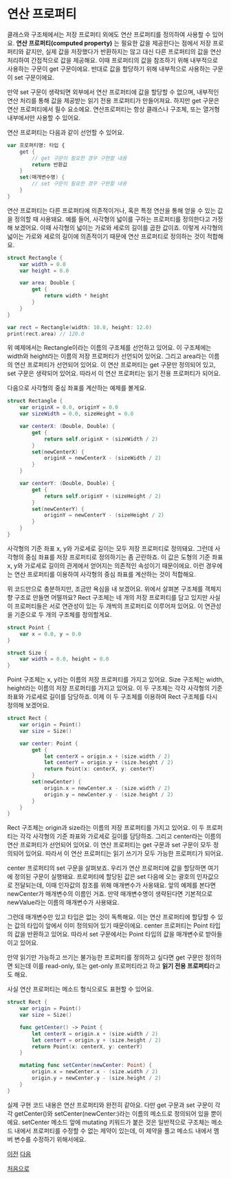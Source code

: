 # 연산 프로퍼티

클래스와 구조체에서는 저장 프로퍼티 외에도 연산 프로퍼티를 정의하여 사용할 수 있어요. **연산 프로퍼티(computed property)** 는 필요한 값을 제공한다는 점에서 저장 프로퍼티와 같지만, 실제 값을 저장했다가 반환하지는 않고 대신 다른 프로퍼티의 값을 연산 처리하여 간접적으로 값을 제공해요. 이때 프로퍼티의 값을 참조하기 위해 내부적으로 사용하는 구문이 get 구문이에요. 반대로 값을 할당하기 위해 내부적으로 사용하는 구문이 set 구문이에요.

만약 set 구문이 생략되면 외부에서 연산 프로퍼티에 값을 할당할 수 없으며, 내부적인 연산 처리를 통해 값을 제공받는 읽기 전용 프로퍼티가 만들어져요. 하지만 get 구문은 연산 프로퍼티에서 필수 요소에요. 연산프로퍼티는 항상 클래스나 구조체, 또는 열거형 내부에서만 사용할 수 있어요.

연산 프로퍼티는 다음과 같이 선언할 수 있어요.

```swift
var 프로퍼티명: 타입 {
    get {
        // get 구문이 필요한 경우 구현할 내용
        return 반환값
    }
    set(매개변수명) {
        // set 구문이 필요한 경우 구현할 내용
    }
}
```

연산 프로퍼티는 다른 프로퍼티에 의존적이거나, 혹은 특정 연산을 통해 얻을 수 있는 값을 정의할 때 사용돼요. 예를 들어, 사각형의 넓이를 구하는 프로퍼티를 정의한다고 가정해 보겠어요. 이때 사각형의 넓이는 가로와 세로의 길이를 곱한 값이죠. 이렇게 사각형의 넓이는 가로와 세로의 길이에 의존적이기 때문에 연산 프로퍼티로 정의하는 것이 적합해요.

```swift
struct Rectangle {
    var width = 0.0
    var height = 0.0

    var area: Double {
        get {
            return width * height
        }
    }
}

var rect = Rectangle(width: 10.0, height: 12.0)
print(rect.area) // 120.0
```

위 예제에서는 Rectangle이라는 이름의 구조체를 선언하고 있어요. 이 구조체에는 width와 height라는 이름의 저장 프로퍼티가 선언되어 있어요. 그리고 area라는 이름의 연산 프로퍼티가 선언되어 있어요. 이 연산 프로퍼티는 get 구문만 정의되어 있고, set 구문은 생략되어 있어요. 따라서 이 연산 프로퍼티는 읽기 전용 프로퍼티가 되어요.

다음으로 사각형의 중심 좌표를 계산하는 예제를 볼게요.

```swift
struct Rectangle {
    var originX = 0.0, originY = 0.0
    var sizeWidth = 0.0, sizeHeight = 0.0

    var centerX: (Double, Double) {
        get {
            return self.originX + (sizeWidth / 2)
        }
        set(newCenterX) {
            originX = newCenterX - (sizeWidth / 2)
        }
    }

    var centerY: (Double, Double) {
        get {
            return self.originY + (sizeHeight / 2)
        }
        set(newCenterY) {
            originY = newCenterY - (sizeHeight / 2)
        }
    }
}
```

사각형의 기준 좌표 x, y와 가로세로 길이는 모두 저장 프로퍼티로 정의돼요. 그런데 사각형의 중심 좌표를 저장 프로퍼티로 정의하기는 좀 곤란하죠. 이 값은 도형의 기준 좌표 x, y와 가로세로 길이의 관게에서 얻어지는 의존적인 속성이기 때문이에요. 이런 경우에는 연산 프로퍼티를 이용하여 사각형의 중심 좌표를 계산하는 것이 적합해요.

위 코드만으로 충분하지만, 조금만 욕심을 내 보겠어요. 위에서 살펴본 구조체를 객체지향 구조로 만들면 어떨까요? Rect 구조체는 네 개의 저장 프로퍼티를 담고 있지만 사실 이 프로퍼티들은 서로 연관성이 있는 두 개씩의 프로퍼티로 이루어져 있어요. 이 연관성을 기준으로 두 개의 구조체를 정의할게요.

```swift
struct Point {
    var x = 0.0, y = 0.0
}

struct Size {
    var width = 0.0, height = 0.0
}
```

Point 구조체는 x, y라는 이름의 저장 프로퍼티를 가지고 있어요. Size 구조체는 width, height라는 이름의 저장 프로퍼티를 가지고 있어요. 이 두 구조체는 각각 사각형의 기준 좌표와 가로세로 길이를 담당하죠. 이제 이 두 구조체를 이용하여 Rect 구조체를 다시 정의해 보겠어요.

```swift
struct Rect {
    var origin = Point()
    var size = Size()

    var center: Point {
        get {
            let centerX = origin.x + (size.width / 2)
            let centerY = origin.y + (size.height / 2)
            return Point(x: centerX, y: centerY)
        }
        set(newCenter) {
            origin.x = newCenter.x - (size.width / 2)
            origin.y = newCenter.y - (size.height / 2)
        }
    }
}
```

Rect 구조체는 origin과 size라는 이름의 저장 프로퍼티를 가지고 있어요. 이 두 프로퍼티는 각각 사각형의 기준 좌표와 가로세로 길이를 담당하죠. 그리고 center라는 이름의 연산 프로퍼티가 선언되어 있어요. 이 연산 프로퍼티는 get 구문과 set 구문이 모두 정의되어 있어요. 따라서 이 연산 프로퍼티는 읽기 쓰기가 모두 가능한 프로퍼티가 되어요.

center 프로퍼티의 set 구문을 살펴보죠. 우리가 연산 프로퍼티에 값을 할당하면 여기에 정의된 구문이 실행돼요. 프로퍼티에 할당된 값은 set 다음에 오는 괄호의 인자값으로 전달되는데, 이때 인자값의 참조를 위해 매개변수가 사옹돼요. 앞의 예제를 본다면 newCenter가 매개변수의 이름인 거죠. 만약 매개변수명이 생략된다면 기본적으로 newValue라는 이름의 매개변수가 사용돼요.

그런데 매개변수만 있고 타입은 없는 것이 독특해요. 이는 연산 프로퍼티에 할당할 수 있는 값의 타입이 앞에서 이미 정의되어 있기 때문이에요. center 프로퍼티는 Point 타입의 값을 반환하고 있어요. 따라서 set 구문에서는 Point 타입의 값을 매개변수로 받아들이고 있어요.

만약 읽기만 가능하고 쓰기는 불가능한 프로퍼티를 정의하고 싶다면 get 구문만 정의하면 되는데 이를 read-only, 또는 get-only 프로퍼티라고 하고 **읽기 전용 프로퍼티**라고도 해요.

사실 연산 프로퍼티는 메소드 형식으로도 표현할 수 있어요.

```swift
struct Rect {
    var origin = Point()
    var size = Size()

    func getCenter() -> Point {
        let centerX = origin.x + (size.width / 2)
        let centerY = origin.y + (size.height / 2)
        return Point(x: centerX, y: centerY)
    }

    mutating func setCenter(newCenter: Point) {
        origin.x = newCenter.x - (size.width / 2)
        origin.y = newCenter.y - (size.height / 2)
    }
}
```

실제 구현 코드 내용은 연산 프로퍼티와 완전히 같아요. 다만 get 구문과 set 구문이 각각 getCenter()와 setCenter(newCenter:)라는 이름의 메소드로 정의되어 있을 뿐이에요. setCenter 메소드 앞에 mutating 키워드가 붙은 것은 일반적으로 구조체는 메소드 내에서 프로퍼티를 수정할 수 없는 제약이 있는데, 이 제약을 풀고 메소드 내에서 멤버 변수를 수정하기 위해서에요.

[이전](https://github.com/MojitoBar/iOS-DeepDive/blob/main/%EA%BC%BC%EA%BC%BC%ED%95%9C_%EC%9E%AC%EC%9D%80%EC%94%A8%EC%9D%98_Swift_%EB%AC%B8%EB%B2%95%ED%8E%B8/8.2.1.md)
[다음](https://github.com/MojitoBar/iOS-DeepDive/blob/main/%EA%BC%BC%EA%BC%BC%ED%95%9C_%EC%9E%AC%EC%9D%80%EC%94%A8%EC%9D%98_Swift_%EB%AC%B8%EB%B2%95%ED%8E%B8/8.2.3.md)

[처음으로](https://github.com/MojitoBar/iOS-DeepDive/blob/main/%EA%BC%BC%EA%BC%BC%ED%95%9C_%EC%9E%AC%EC%9D%80%EC%94%A8%EC%9D%98_Swift_%EB%AC%B8%EB%B2%95%ED%8E%B8/README.md)
